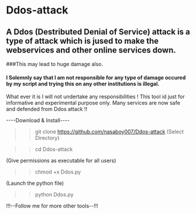 # Ddos-attack
## A Ddos (Destributed Denial of Service) attack is a type of attack which is jused to make the webservices and other online services down.
###This may lead to huge damage also.
#### I Solemnly say that I am not responsible for any type of damage occured by my script and trying this on any other institutions is illegal.
What ever it is I will not undertake any responsibilities !
This tool id just for informative and experimental purpose only.
Many services are now safe and defended from Ddos attack !!

----Download & Install----
>> git clone https://github.com/nasaboy007/Ddos-attack
(Select Directory)

>> cd Ddos-attack

(Give permissions as executable for all users)

>>chmod +x Ddos.py

(Launch the python file)

>>python Ddos.py

!!!--Follow me for more other tools--!!!
